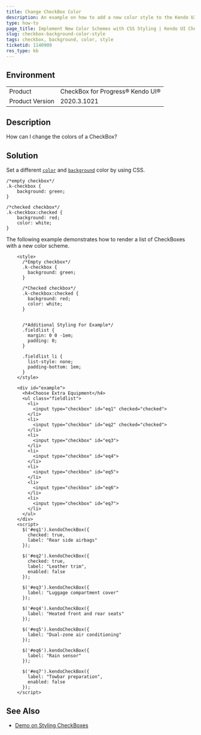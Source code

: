 ```yaml
---
title: Change CheckBox Color
description: An example on how to add a new color style to the Kendo UI CheckBox by using CSS.
type: how-to
page_title: Implement New Color Schemes with CSS Styling | Kendo UI CheckBox for jQuery
slug: checkbox-background-color-style
tags: checkbox, background, color, style
ticketid: 1140909
res_type: kb
---
```


## Environment

<table>
 <tr>
  <td>Product</td>
  <td>CheckBox for Progress® Kendo UI®</td>
 </tr>
 <tr>
  <td>Product Version</td>
  <td>2020.3.1021</td>
 </tr>
</table>

## Description

How can I change the colors of a CheckBox?   

## Solution

Set a different [`color`](https://www.w3schools.com/cssref/pr_text_color.asp) and [`background`](https://www.w3schools.com/css/css_background.asp) color by using CSS.  

```
/*empty checkbox*/
.k-checkbox {
    background: green;
}

/*checked checkbox*/
.k-checkbox:checked {
    background: red;
    color: white;
}
```

The following example demonstrates how to render a list of CheckBoxes with a new color scheme.

```dojo
    <style>
      /*Empty checkbox*/
      .k-checkbox {
        background: green;
      }

      /*Checked checkbox*/
      .k-checkbox:checked {
        background: red;
        color: white;
      }


      /*Additional Styling For Example*/
      .fieldlist {
        margin: 0 0 -1em;
        padding: 0;
      }

      .fieldlist li {
        list-style: none;
        padding-bottom: 1em;
      }
    </style>

    <div id="example">
      <h4>Choose Extra Equipment</h4>
      <ul class="fieldlist">
        <li>
          <input type="checkbox" id="eq1" checked="checked">
        </li>
        <li>
          <input type="checkbox" id="eq2" checked="checked">
        </li>
        <li>
          <input type="checkbox" id="eq3">
        </li>
        <li>
          <input type="checkbox" id="eq4">
        </li>
        <li>
          <input type="checkbox" id="eq5">
        </li>
        <li>
          <input type="checkbox" id="eq6">
        </li>
        <li>
          <input type="checkbox" id="eq7">
        </li>
      </ul>
    </div>  
    <script>
      $('#eq1').kendoCheckBox({
        checked: true,
        label: "Rear side airbags"
      });

      $('#eq2').kendoCheckBox({
        checked: true,
        label: "Leather trim",
        enabled: false
      });

      $('#eq3').kendoCheckBox({
        label: "Luggage compartment cover"
      });

      $('#eq4').kendoCheckBox({
        label: "Heated front and rear seats"
      });

      $('#eq5').kendoCheckBox({
        label: "Dual-zone air conditioning"
      });

      $('#eq6').kendoCheckBox({
        label: "Rain sensor"
      });

      $('#eq7').kendoCheckBox({
        label: "Towbar preparation",
        enabled: false
      });
    </script>
```

## See Also

* [Demo on Styling CheckBoxes](https://demos.telerik.com/kendo-ui/styling/checkboxes)

